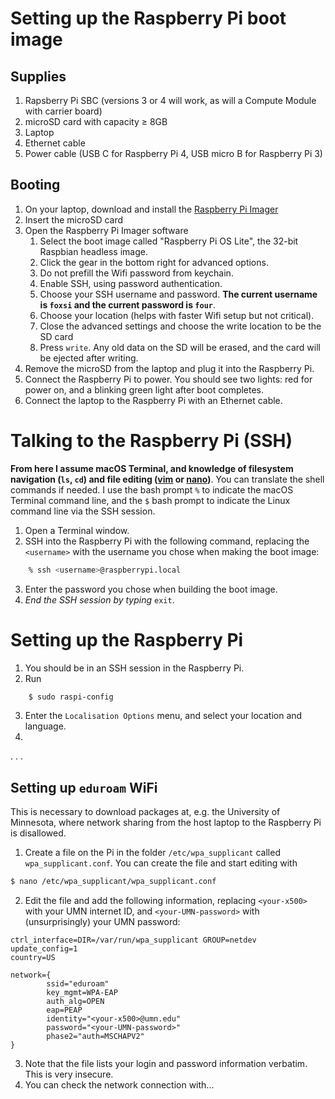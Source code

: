 # Setting up the Raspberry Pi boot image
## Supplies
1. Rapsberry Pi SBC (versions 3 or 4 will work, as will a Compute Module with carrier board)
2. microSD card with capacity ≥ 8GB
3. Laptop
4. Ethernet cable
5. Power cable (USB C for Raspberry Pi 4, USB micro B for Raspberry Pi 3)

## Booting
1. On your laptop, download and install the [Raspberry Pi Imager](https://www.raspberrypi.com/software/)
2. Insert the microSD card
3. Open the Raspberry Pi Imager software
	1. Select the boot image called "Raspberry Pi OS Lite", the 32-bit Raspbian headless image.
	2. Click the gear in the bottom right for advanced options.
	3. Do not prefill the Wifi password from keychain.
	4. Enable SSH, using password authentication.
	5. Choose your SSH username and password. **The current username is `foxsi` and the current password is `four`**.
	6. Choose your location (helps with faster Wifi setup but not critical).
	7. Close the advanced settings and choose the write location to be the SD card
	8. Press `write`. Any old data on the SD will be erased, and the card will be ejected after writing.
4. Remove the microSD from the laptop and plug it into the Raspberry Pi.
5. Connect the Raspberry Pi to power. You should see two lights: red for power on, and a blinking green light after boot completes.
6. Connect the laptop to the Raspberry Pi with an Ethernet cable.

# Talking to the Raspberry Pi (SSH)
**From here I assume macOS Terminal, and knowledge of filesystem navigation (`ls`, `cd`) and file editing ([vim](https://devhints.io/vim) or [nano](https://www.nano-editor.org/dist/latest/cheatsheet.html))**. You can translate the shell commands if needed. I use the bash prompt `%` to indicate the macOS Terminal command line, and the `$` bash prompt to indicate the Linux command line via the SSH session.
1. Open a Terminal window.
2. SSH into the Raspberry Pi with the following command, replacing the `<username>` with the username you chose when making the boot image:
```bash
	% ssh <username>@raspberrypi.local
```
3. Enter the password you chose when building the boot image.
4. *End the SSH session by typing* `exit`.

# Setting up the Raspberry Pi
1. You should be in an SSH session in the Raspberry Pi.
2. Run
```bash
	$ sudo raspi-config
```
3. Enter the `Localisation Options` menu, and select your location and language.
4. 
.
.
.

## Setting up `eduroam` WiFi
This is necessary to download packages at, e.g. the University of Minnesota, where network sharing from the host laptop to the Raspberry Pi is disallowed.
1. Create a file on the Pi in the folder `/etc/wpa_supplicant` called `wpa_supplicant.conf`. You can create the file and start editing with
```bash
$ nano /etc/wpa_supplicant/wpa_supplicant.conf
```
2. Edit the file and add the following information, replacing `<your-x500>` with your UMN internet ID, and `<your-UMN-password>` with (unsurprisingly) your UMN password:
```
ctrl_interface=DIR=/var/run/wpa_supplicant GROUP=netdev
update_config=1
country=US

network={
        ssid="eduroam"
        key_mgmt=WPA-EAP
        auth_alg=OPEN
        eap=PEAP
        identity="<your-x500>@umn.edu"
        password="<your-UMN-password>"
        phase2="auth=MSCHAPV2"
}
```
3. Note that the file lists your login and password information verbatim. This is very insecure.
4. You can check the network connection with...
